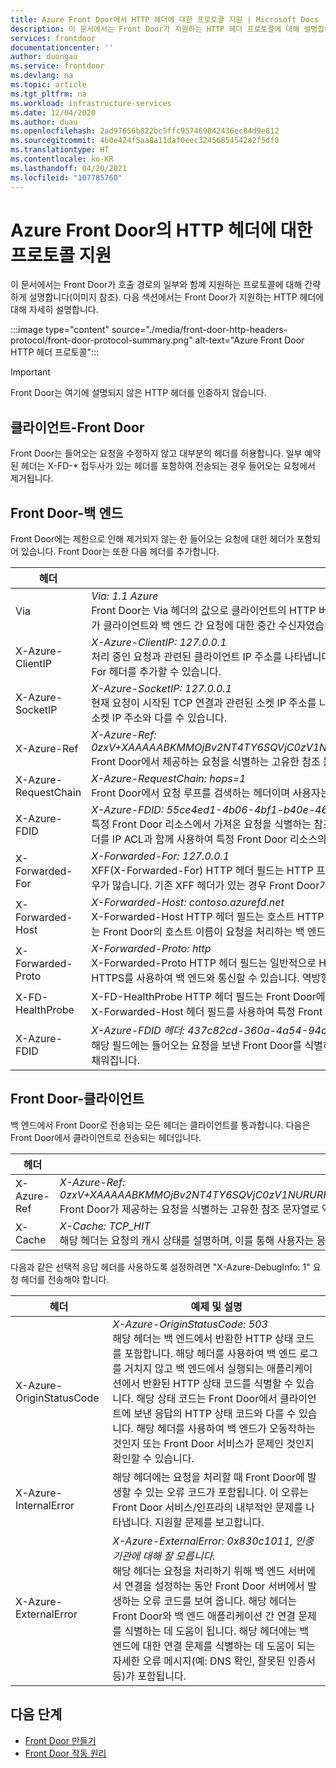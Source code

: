 ```yaml
---
title: Azure Front Door에서 HTTP 헤더에 대한 프로토콜 지원 | Microsoft Docs
description: 이 문서에서는 Front Door가 지원하는 HTTP 헤더 프로토콜에 대해 설명합니다.
services: frontdoor
documentationcenter: ''
author: duongau
ms.service: frontdoor
ms.devlang: na
ms.topic: article
ms.tgt_pltfrm: na
ms.workload: infrastructure-services
ms.date: 12/04/2020
ms.author: duau
ms.openlocfilehash: 2ad97656b822bc5ffc957469842436ec84d9e812
ms.sourcegitcommit: 4b0e424f5aa8a11daf0eec32456854542a2f5df0
ms.translationtype: HT
ms.contentlocale: ko-KR
ms.lasthandoff: 04/20/2021
ms.locfileid: "107785760"
---
```

# <a name="protocol-support-for-http-headers-in-azure-front-door"></a>Azure Front Door의 HTTP 헤더에 대한 프로토콜 지원
이 문서에서는 Front Door가 호출 경로의 일부와 함께 지원하는 프로토콜에 대해 간략하게 설명합니다(이미지 참조). 다음 섹션에서는 Front Door가 지원하는 HTTP 헤더에 대해 자세히 설명합니다.

:::image type="content" source="./media/front-door-http-headers-protocol/front-door-protocol-summary.png" alt-text="Azure Front Door HTTP 헤더 프로토콜":::

>[!IMPORTANT]
>Front Door는 여기에 설명되지 않은 HTTP 헤더를 인증하지 않습니다.

## <a name="client-to-front-door"></a>클라이언트-Front Door
Front Door는 들어오는 요청을 수정하지 않고 대부분의 헤더를 허용합니다. 일부 예약된 헤더는 X-FD-* 접두사가 있는 헤더를 포함하여 전송되는 경우 들어오는 요청에서 제거됩니다.

## <a name="front-door-to-backend"></a>Front Door-백 엔드

Front Door에는 제한으로 인해 제거되지 않는 한 들어오는 요청에 대한 헤더가 포함되어 있습니다. Front Door는 또한 다음 헤더를 추가합니다.

| 헤더  | 예제 및 설명 |
| ------------- | ------------- |
| Via |  *Via: 1.1 Azure* </br> Front Door는 Via 헤더의 값으로 클라이언트의 HTTP 버전과 그 뒤의 *Azure* 를 추가합니다. 이 헤더는 클라이언트의 HTTP 버전을 나타내며 Front Door가 클라이언트와 백 엔드 간 요청에 대한 중간 수신자였습니다.  |
| X-Azure-ClientIP | *X-Azure-ClientIP: 127.0.0.1* </br> 처리 중인 요청과 관련된 클라이언트 IP 주소를 나타냅니다. 예를 들어 프록시에서 들어오는 요청은 원본 호출자의 IP 주소를 나타내기 위해 X-Forwarded-For 헤더를 추가할 수 있습니다. |
| X-Azure-SocketIP |  *X-Azure-SocketIP: 127.0.0.1* </br> 현재 요청이 시작된 TCP 연결과 관련된 소켓 IP 주소를 나타냅니다. 사용자가 클라이언트 IP를 임의로 덮어쓸 수 있으므로 요청의 클라이언트 IP 주소는 해당 소켓 IP 주소와 다를 수 있습니다.|
| X-Azure-Ref | *X-Azure-Ref: 0zxV+XAAAAABKMMOjBv2NT4TY6SQVjC0zV1NURURHRTA2MTkANDM3YzgyY2QtMzYwYS00YTU0LTk0YzMtNWZmNzA3NjQ3Nzgz* </br> Front Door에서 제공하는 요청을 식별하는 고유한 참조 문자열입니다. 액세스 로그를 검색하는 데 사용되며 문제 해결을 위해 중요합니다.|
| X-Azure-RequestChain | *X-Azure-RequestChain: hops=1* </br> Front Door에서 요청 루프를 검색하는 헤더이며 사용자는 이에 대한 종속성을 사용하지 않아야 합니다. |
| X-Azure-FDID | *X-Azure-FDID: 55ce4ed1-4b06-4bf1-b40e-4638452104da* <br/> 특정 Front Door 리소스에서 가져온 요청을 식별하는 참조 문자열입니다. 값은 Azure Portal에서 보거나 관리 API를 사용하여 검색할 수 있습니다. 해당 헤더를 IP ACL과 함께 사용하여 특정 Front Door 리소스의 요청만 수락하도록 엔드포인트를 잠글 수 있습니다. [자세한 내용](front-door-faq.yml#how-do-i-lock-down-the-access-to-my-backend-to-only-azure-front-door-)은 FAQ를 참조하세요. |
| X-Forwarded-For | *X-Forwarded-For: 127.0.0.1* </br> XFF(X-Forwarded-For) HTTP 헤더 필드는 HTTP 프록시 또는 부하 분산 디바이스를 통해 웹 서버에 연결하는 클라이언트의 원래 IP 주소를 식별하는 경우가 많습니다. 기존 XFF 헤더가 있는 경우 Front Door가 클라이언트 소켓 IP를 추가하거나 클라이언트 소켓 IP를 사용하여 XFF 헤더를 추가합니다. |
| X-Forwarded-Host | *X-Forwarded-Host: contoso.azurefd.net* </br> X-Forwarded-Host HTTP 헤더 필드는 호스트 HTTP 요청 헤더에서 클라이언트가 요청한 원래 호스트를 식별하는 데 사용되는 일반적인 방법입니다. 이는 Front Door의 호스트 이름이 요청을 처리하는 백 엔드 서버와 다를 수 있기 때문입니다. |
| X-Forwarded-Proto | *X-Forwarded-Proto: http* </br> X-Forwarded-Proto HTTP 헤더 필드는 일반적으로 HTTP 요청의 원래 프로토콜을 식별하는 데 사용됩니다. 구성을 기반으로 하는 Front Door는 HTTPS를 사용하여 백 엔드와 통신할 수 있습니다. 역방향 프록시에 대한 요청이 HTTP인 경우에도 마찬가지입니다. |
| X-FD-HealthProbe | X-FD-HealthProbe HTTP 헤더 필드는 Front Door에서 상태 프로브를 식별하는 데 사용됩니다. 해당 헤더가 1로 설정되면 요청이 상태 프로브입니다. X-Forwarded-Host 헤더 필드를 사용하여 특정 Front Door로부터 엄격한 액세스를 원하는 경우 사용할 수 있습니다. |
| X-Azure-FDID | *X-Azure-FDID 헤더: 437c82cd-360a-4a54-94c3-5ff707647783* </br> 해당 필드에는 들어오는 요청을 보낸 Front Door를 식별하는 데 사용할 수 있는 frontdoorID가 포함되어 있습니다. 해당 필드는 Front Door 서비스에 의해 채워집니다. | 

## <a name="front-door-to-client"></a>Front Door-클라이언트

백 엔드에서 Front Door로 전송되는 모든 헤더는 클라이언트를 통과합니다. 다음은 Front Door에서 클라이언트로 전송되는 헤더입니다.

| 헤더  | 예제 및 설명 |
| ------------- | ------------- |
| X-Azure-Ref |  *X-Azure-Ref: 0zxV+XAAAAABKMMOjBv2NT4TY6SQVjC0zV1NURURHRTA2MTkANDM3YzgyY2QtMzYwYS00YTU0LTk0YzMtNWZmNzA3NjQ3Nzgz* </br> Front Door가 제공하는 요청을 식별하는 고유한 참조 문자열로 액세스 로그를 검색하는 데 사용되므로 문제 해결에 중요합니다.|
| X-Cache | *X-Cache: TCP_HIT* </br> 해당 헤더는 요청의 캐시 상태를 설명하며, 이를 통해 사용자는 응답 콘텐츠가 Front Door 캐시에서 제공되는지 여부를 식별할 수 있습니다. |

다음과 같은 선택적 응답 헤더를 사용하도록 설정하려면 "X-Azure-DebugInfo: 1" 요청 헤더를 전송해야 합니다.

| 헤더  | 예제 및 설명 |
| ------------- | ------------- |
| X-Azure-OriginStatusCode |  *X-Azure-OriginStatusCode: 503* </br> 해당 헤더는 백 엔드에서 반환한 HTTP 상태 코드를 포함합니다. 해당 헤더를 사용하여 백 엔드 로그를 거치지 않고 백 엔드에서 실행되는 애플리케이션에서 반환된 HTTP 상태 코드를 식별할 수 있습니다. 해당 상태 코드는 Front Door에서 클라이언트에 보낸 응답의 HTTP 상태 코드와 다를 수 있습니다. 해당 헤더를 사용하여 백 엔드가 오동작하는 것인지 또는 Front Door 서비스가 문제인 것인지 확인할 수 있습니다. |
| X-Azure-InternalError | 해당 헤더에는 요청을 처리할 때 Front Door에 발생할 수 있는 오류 코드가 포함됩니다. 이 오류는 Front Door 서비스/인프라의 내부적인 문제를 나타냅니다. 지원할 문제를 보고합니다.  |
| X-Azure-ExternalError | *X-Azure-ExternalError: 0x830c1011, 인증 기관에 대해 잘 모릅니다.* </br> 해당 헤더는 요청을 처리하기 위해 백 엔드 서버에서 연결을 설정하는 동안 Front Door 서버에서 발생하는 오류 코드를 보여 줍니다. 해당 헤더는 Front Door와 백 엔드 애플리케이션 간 연결 문제를 식별하는 데 도움이 됩니다. 해당 헤더에는 백 엔드에 대한 연결 문제를 식별하는 데 도움이 되는 자세한 오류 메시지(예: DNS 확인, 잘못된 인증서 등)가 포함됩니다. |

## <a name="next-steps"></a>다음 단계

- [Front Door 만들기](quickstart-create-front-door.md)
- [Front Door 작동 원리](front-door-routing-architecture.md)
